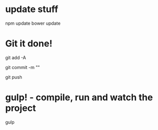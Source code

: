 # update stuff

npm update
bower update

# Git it done!

git add -A

git commit -m ""

git push


# gulp! - compile, run and watch the project
gulp
